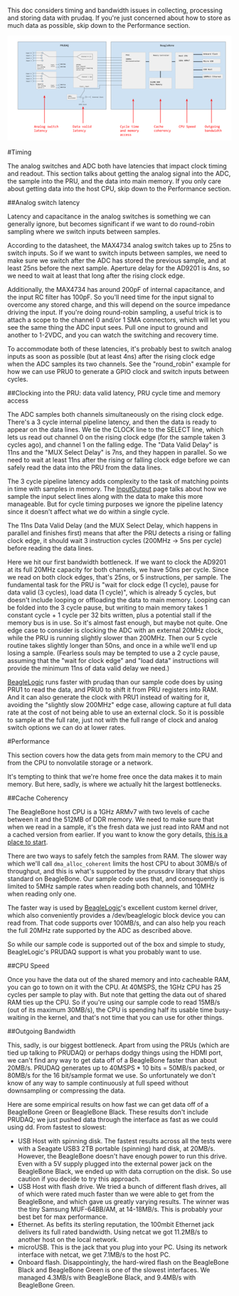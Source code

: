 This doc considers timing and bandwidth issues in collecting, processing and storing data with prudaq.  If you're just concerned about how to store as much data as possible, skip down to the Performance section.

![Performance factors](performance.png)

#Timing

The analog switches and ADC both have latencies that impact clock timing and readout.  This section talks about getting the analog signal into the ADC, the sample into the PRU, and the data into main memory.  If you only care about getting data into the host CPU, skip down to the Performance section.

##Analog switch latency

Latency and capacitance in the analog switches is something we can generally ignore, but becomes significant if we want to do round-robin sampling where we switch inputs between samples.

According to the datasheet, the MAX4734 analog switch takes up to 25ns to switch inputs.  So if we want to switch inputs between samples, we need to make sure we switch after the ADC has stored the previous sample, and at least 25ns before the next sample.  Aperture delay for the AD9201 is 4ns, so we need to wait at least that long after the rising clock edge.

Additionally, the MAX4734 has around 200pF of internal capacitance, and the input RC filter has 100pF.  So you'll need time for the input signal to overcome any stored charge, and this will depend on the source impedance driving the input.  If you're doing round-robin sampling, a useful trick is to attach a scope to the channel 0 and/or 1 SMA connectors, which will let you see the same thing the ADC input sees.  Pull one input to ground and another to 1-2VDC, and you can watch the switching and recovery time.

To accommodate both of these latencies, it's probably best to switch analog inputs as soon as possible (but at least 4ns) after the rising clock edge when the ADC samples its two channels.  See the "round_robin" example for how we can use PRU0 to generate a GPIO clock and switch inputs between cycles.

##Clocking into the PRU: data valid latency, PRU cycle time and memory access

The ADC samples both channels simultaneously on the rising clock edge.  There's a 3 cycle internal pipeline latency, and then the data is ready to appear on the data lines.  We tie the CLOCK line to the SELECT line, which lets us read out channel 0 on the rising clock edge (for the sample taken 3 cycles ago), and channel 1 on the falling edge.  The "Data Valid Delay" is 11ns and the "MUX Select Delay" is 7ns, and they happen in parallel.  So we need to wait at least 11ns after the rising or falling clock edge before we can safely read the data into the PRU from the data lines.

The 3 cycle pipeline latency adds complexity to the task of matching points in time with samples in memory.  The [InputOutput](InputOutput.md) page talks about how we sample the input select lines along with the data to make this more manageable.  But for cycle timing purposes we ignore the pipeline latency since it doesn't affect what we do within a single cycle.

The 11ns Data Valid Delay (and the MUX Select Delay, which happens in parallel and finishes first) means that after the PRU detects a rising or falling clock edge, it should wait 3 instruction cycles (200MHz -> 5ns per cycle) before reading the data lines.

Here we hit our first bandwidth bottleneck.  If we want to clock the AD9201 at its full 20MHz capacity for both channels, we have 50ns per cycle.  Since we read on both clock edges, that's 25ns, or 5 instructions, per sample.  The fundamental task for the PRU is "wait for clock edge (1 cycle), pause for data valid (3 cycles), load data (1 cycle)", which is already 5 cycles, but doesn't include looping or offloading the data to main memory.  Looping can be folded into the 3 cycle pause, but writing to main memory takes 1 constant cycle + 1 cycle per 32 bits written, plus a potential stall if the memory bus is in use.  So it's almost fast enough, but maybe not quite.  One edge case to consider is clocking the ADC with an external 20MHz clock, while the PRU is running slightly slower than 200MHz.  Then our 5 cycle routine takes slightly longer than 50ns, and once in a while we'll end up losing a sample.  (Fearless souls may be tempted to use a 2 cycle pause, assuming that the "wait for clock edge" and "load data" instructions will provide the minimum 11ns of data valid delay we need.)

[BeagleLogic](https://github.com/abhishek-kakkar/BeagleLogic/wiki) runs faster with prudaq than our sample code does by using PRU1 to read the data, and PRU0 to shift it from PRU registers into RAM.  And it can also generate the clock with PRU1 instead of waiting for it, avoiding the "slightly slow 200MHz" edge case, allowing capture at full data rate at the cost of not being able to use an external clock.  So it is possible to sample at the full rate, just not with the full range of clock and analog switch options we can do at lower rates.

#Performance

This section covers how the data gets from main memory to the CPU and from the CPU to nonvolatile storage or a network.

It's tempting to think that we're home free once the data makes it to main memory.  But here, sadly, is where we actually hit the largest bottlenecks.

##Cache Coherency

The BeagleBone host CPU is a 1GHz ARMv7 with two levels of cache between it and the 512MB of DDR memory.  We need to make sure that when we read in a sample, it's the fresh data we just read into RAM and not a cached version from earlier.  If you want to know the gory details, [this is a place to start](http://credentiality2.blogspot.com/2016/01/beaglebone-dma-notes.html).

There are two ways to safely fetch the samples from RAM.  The slower way which we'll call ```dma_alloc_coherent``` limits the host CPU to about 30MB/s of throughput, and this is what's supported by the prussdrv library that ships standard on BeagleBone.  Our sample code uses that, and consequently is limited to 5MHz sample rates when reading both channels, and 10MHz when reading only one.

The faster way is used by [BeagleLogic](https://github.com/abhishek-kakkar/BeagleLogic/wiki)'s excellent custom kernel driver, which also conveniently provides a /dev/beaglelogic block device you can read from.  That code supports over 100MB/s, and can also help you reach the full 20MHz rate supported by the ADC as described above.

So while our sample code is supported out of the box and simple to study, BeagleLogic's PRUDAQ support is what you probably want to use.

##CPU Speed

Once you have the data out of the shared memory and into cacheable RAM, you can go to town on it with the CPU.  At 40MSPS, the 1GHz CPU has 25 cycles per sample to play with.  But note that getting the data out of shared RAM ties up the CPU.  So if you're using our sample code to read 15MB/s (out of its maximum 30MB/s), the CPU is spending half its usable time busy-waiting in the kernel, and that's not time that you can use for other things.

##Outgoing Bandwidth

This, sadly, is our biggest bottleneck.  Apart from using the PRUs (which are tied up talking to PRUDAQ) or perhaps dodgy things using the HDMI port, we can't find any way to get data off of a BeagleBone faster than about 20MB/s.  PRUDAQ generates up to 40MSPS * 10 bits = 50MB/s packed, or 80MB/s for the 16 bit/sample format we use.  So unfortunately we don't know of any way to sample continuously at full speed without downsampling or compressing the data.

Here are some empirical results on how fast we can get data off of a BeagleBone Green or BeagleBone Black.  These results don't include PRUDAQ; we just pushed data through the interface as fast as we could using dd.  From fastest to slowest:

* USB Host with spinning disk.  The fastest results across all the tests were with a Seagate USB3 2TB portable (spinning) hard disk, at 20MB/s.  However, the BeagleBone doesn't have enough power to run this drive.  Even with a 5V supply plugged into the external power jack on the BeagleBone Black, we ended up with data corruption on the disk.  So use caution if you decide to try this approach.
* USB Host with flash drive.  We tried a bunch of different flash drives, all of which were rated much faster than we were able to get from the BeagleBone, and which gave us greatly varying results.  The winner was the tiny Samsung MUF-64BB/AM, at 14-18MB/s.  This is probably your best bet for max performance.
* Ethernet.  As befits its sterling reputation, the 100mbit Ethernet jack delivers its full rated bandwidth.  Using netcat we got 11.2MB/s to another host on the local network.
* microUSB.  This is the jack that you plug into your PC.  Using its network interface with netcat, we get 7.1MB/s to the host PC.
* Onboard flash.  Disappointingly, the hard-wired flash on the BeagleBone Black and BeagleBone Green is one of the slowest interfaces.  We managed 4.3MB/s with BeagleBone Black, and 9.4MB/s with BeagleBone Green.
